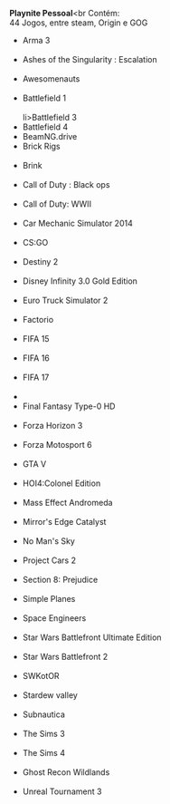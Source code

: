  <b>Playnite Pessoal</b><br
Contém:<br>
44 Jogos, entre steam, Origin e GOG<br>
<ul class="bb_ul"><li>Arma 3 </li><br />
<li>Ashes of the Singularity : Escalation</li><br />
<li>Awesomenauts</li><br />
<li>Battlefield 1</li><br />
  li>Battlefield 3</li><br />
<li>Battlefield 4</li>
<li>BeamNG.drive</li>
<li>Brick Rigs</li><br />
<li>Brink</li><br />
<li>Call of Duty : Black ops</li><br />
<li>Call of Duty: WWII</li><br />
<li>Car Mechanic Simulator 2014</li><br />
<li>CS:GO</li><br />
<li>Destiny 2</li><br />
<li>Disney Infinity 3.0 Gold Edition</li><br />
<li>Euro Truck Simulator 2</li><br />
<li>Factorio</li><br />
<li>FIFA 15</li><br />
<li>FIFA 16</li><br />
<li>FIFA 17</li><br />
<li><FIFA 18</li><br />
<li>Final Fantasy Type-0 HD</li><br />
<li>Forza Horizon 3</li><br />
<li>Forza Motosport 6</li><br />
<li>GTA V</li><br />
<li>HOI4:Colonel Edition</li><br />
<li>Mass Effect Andromeda</li><br />
<li>Mirror's Edge Catalyst</li><br />
<li>No Man's Sky</li><br />
<li>Project Cars 2</li><br />
<li>Section 8: Prejudice</li><br />
<li>Simple Planes</li><br />
<li>Space Engineers</li><br />
<li>Star Wars Battlefront Ultimate Edition</li><br />
<li>Star Wars Battlefront 2</li><br />
<li>SWKotOR</li><br />
<li>Stardew valley</li><br />
<li>Subnautica</li><br />
<li>The Sims 3</li><br />
<li>The Sims 4</li><br />
<li>Ghost Recon Wildlands</li><br />
<li>Unreal Tournament 3</li><br />
